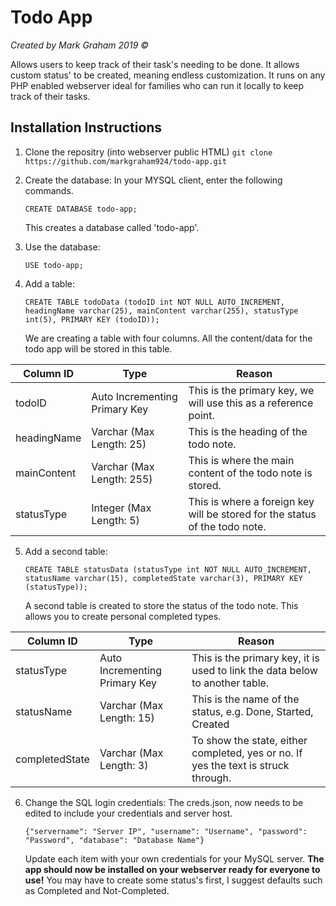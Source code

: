 # Todo App
*Created by Mark Graham 2019 &copy;*

Allows users to keep track of their task's needing to be done. It allows custom status' to be created, meaning endless customization.
It runs on any PHP enabled webserver ideal for families who can run it locally to keep track of their tasks.
## Installation Instructions
1. Clone the repositry (into webserver public HTML)
	 `git clone https://github.com/markgraham924/todo-app.git`
2. Create the database:
	In your MYSQL client, enter the following commands.
	
	 `CREATE DATABASE todo-app;`
	 
	 This creates a database called 'todo-app'.
3. Use the database:

	 `USE todo-app;`
	 
4. Add a table:

	`CREATE TABLE todoData (todoID int NOT NULL AUTO_INCREMENT, headingName varchar(25), mainContent varchar(255), statusType int(5), PRIMARY KEY (todoID));`
	
	We are creating a table with four columns. All the content/data for the todo app will be stored in this table.
	
|Column ID|Type|Reason|
|--|--|--|
|todoID|Auto Incrementing Primary Key|This is the primary key, we will use this as a reference point.  |
|headingName|Varchar (Max Length: 25)|This is the heading of the todo note.|
|mainContent|Varchar (Max Length: 255)|This is where the main content of the todo note is stored.|
|statusType|Integer (Max Length: 5)|This is where a foreign key will be stored for the status of the todo note.|
5. Add a second table:

	`CREATE TABLE statusData (statusType int NOT NULL AUTO_INCREMENT, statusName varchar(15), completedState varchar(3), PRIMARY KEY (statusType));`
	
	A second table is created to store the status of the todo note. This allows you to create personal completed types.
	
|Column ID|Type|Reason|
|--|--|--|
|statusType|Auto Incrementing Primary Key|This is the primary key, it is used to link the data below to another table.|
|statusName|Varchar (Max Length: 15)|This is the name of the status, e.g. Done, Started, Created|
|completedState|Varchar (Max Length: 3)|To show the state, either completed, yes or no. If yes the text is struck through.|
6. Change the SQL login credentials:
	The creds.json, now needs to be edited to include your credentials and server host.
	
	`{"servername": "Server IP", "username": "Username", "password": "Password", "database": "Database Name"}`
	
	Update each item with your own credentials for your MySQL server.
**The app should now be installed on your webserver ready for everyone to use!**
You may have to create some status's first, I suggest defaults such as Completed and Not-Completed.


	 
